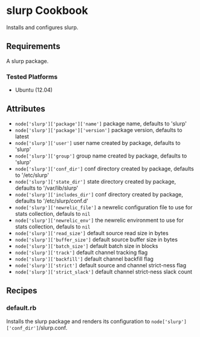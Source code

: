 slurp Cookbook
==============

Installs and configures slurp.


Requirements
------------

A slurp package.

### Tested Platforms

- Ubuntu (12.04)


Attributes
----------

- `node['slurp']['package']['name']` package name, defaults to 'slurp'
- `node['slurp']['package']['version']` package version, defaults to latest
- `node['slurp']['user']` user name created by package, defaults to 'slurp'
- `node['slurp']['group']` group name created by package, defaults to 'slurp'
- `node['slurp']['conf_dir']` conf directory created by package, defaults to '/etc/slurp'
- `node['slurp']['state_dir']` state directory created by package, defaults to '/var/lib/slurp'
- `node['slurp']['includes_dir']` conf directory created by package, defaults to '/etc/slurp/conf.d'
- `node['slurp']['newrelic_file']` a newrelic configuration file to use for stats collection, defauls to `nil`
- `node['slurp']['newrelic_env']` the newrelic environment to use for stats collection, defauls to `nil`
- `node['slurp']['read_size']` default source read size in bytes
- `node['slurp']['buffer_size']` default source buffer size in bytes 
- `node['slurp']['batch_size']` default batch size in blocks 
- `node['slurp']['track']` default channel tracking flag 
- `node['slurp']['backfill']` default channel backfill flag
- `node['slurp']['strict']` default source and channel strict-ness flag
- `node['slurp']['strict_slack']` default channel strict-ness slack count

Recipes
-------

### default.rb

Installs the slurp package and renders its configuration to `node['slurp']['conf_dir']`/slurp.conf. 
